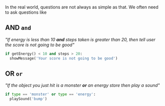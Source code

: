 In the real world, questions are not always as simple as that. We often need to ask questions like

## AND `and`

*"If energy is less than 10 **and** steps taken is greater than 20, then tell user the score is not going to be good"*

```python
if getEnergy() < 10 and steps > 20:
  showMessage('Your score is not going to be good')
```

## OR `or`

*"If the object you just hit is a monster **or** an energy store then play a sound"*

```python
if type == 'monster' or type == 'energy':
  playSound('bump')
```
